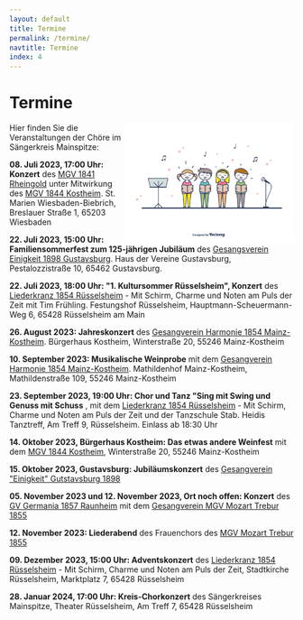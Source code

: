 ```yaml
---
layout: default
title: Termine
permalink: /termine/
navtitle: Termine
index: 4
---
```

# Termine
<img style="width: 300px; float: right;" alt="Chor" src="/Saengerkreis/choir4.svg">

Hier finden Sie die Veranstaltungen der Chöre im Sängerkreis Mainspitze:

**08. Juli 2023, 17:00 Uhr: Konzert** des [MGV 1841 Rheingold](https://www.mgv-1841-rheingold.de/index.php) unter Mitwirkung des [MGV 1844 Kostheim](https://mgv1844.de/). St. Marien Wiesbaden-Biebrich, Breslauer Straße 1, 65203 Wiesbaden

**22. Juli 2023, 15:00 Uhr: Familiensommerfest zum 125-jährigen Jubiläum** des [Gesangsverein Einigkeit 1898 Gustavsburg](https://www.facebook.com/profile.php?id=100072045551855&ref=page_internal). Haus der Vereine Gustavsburg, Pestalozzistraße 10, 65462 Gustavsburg.

**22. Juli 2023, 18:00 Uhr: "1. Kultursommer Rüsselsheim", Konzert** des [Liederkranz 1854 Rüsselsheim](https://liederkranz1854.de/) - Mit Schirm, Charme und Noten am Puls der Zeit mit Tim Frühling. Festungshof Rüsselsheim, Hauptmann-Scheuermann-Weg 6, 65428 Rüsselsheim am Main

**26. August 2023: Jahreskonzert** des [Gesangverein Harmonie 1854 Mainz-Kostheim](http://gv-harmonie-1854.de/). Bürgerhaus Kostheim, Winterstraße 20, 55246 Mainz-Kostheim

**10. September 2023: Musikalische Weinprobe** mit dem [Gesangverein Harmonie 1854 Mainz-Kostheim](http://gv-harmonie-1854.de/). Mathildenhof Mainz-Kostheim, Mathildenstraße 109, 55246 Mainz-Kostheim

**23. September 2023, 19:00 Uhr: Chor und Tanz "Sing mit Swing und Genuss mit Schuss** , mit dem [Liederkranz 1854 Rüsselsheim](https://liederkranz1854.de/) - Mit Schirm, Charme und Noten am Puls der Zeit und der Tanzschule Stab. Heidis Tanztreff, Am Treff 9, Rüsselsheim. Einlass ab 18:30 Uhr

**14. Oktober 2023, Bürgerhaus Kostheim: Das etwas andere Weinfest** mit dem [MGV 1844 Kostheim](https://mgv1844.de/), Winterstraße 20, 55246 Mainz-Kostheim

**15. Oktober 2023, Gustavsburg: Jubiläumskonzert** des [Gesangverein "Einigkeit" Gutstavsburg 1898](https://www.facebook.com/people/Gesangverein-Einigkeit-1898-Gustavsburg-eV/100072045551855/?ref=page_internal)

**05. November 2023 und 12. November 2023, Ort noch offen: Konzert** des [GV Germania 1857 Raunheim](https://germania-raunheim.de/) mit dem [Gesangverein MGV Mozart Trebur 1855](https://www.mozart-trebur.de/)

**12. November 2023: Liederabend** des Frauenchors des [MGV Mozart Trebur 1855](https://www.mozart-trebur.de/index.php)

**09. Dezember 2023, 15:00 Uhr: Adventskonzert** des [Liederkranz 1854 Rüsselsheim](https://liederkranz1854.de/) - Mit Schirm, Charme und Noten am Puls der Zeit, Stadtkirche Rüsselsheim, Marktplatz 7, 65428 Rüsselsheim

**28. Januar 2024, 17:00 Uhr: Kreis-Chorkonzert** des Sängerkreises Mainspitze, Theater Rüsselsheim, Am Treff 7, 65428 Rüsselsheim



 

<br><br><br><br><br><br><br><br><br><br><br>
